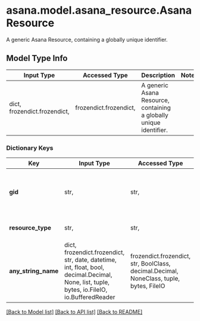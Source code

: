 # asana.model.asana_resource.AsanaResource

A generic Asana Resource, containing a globally unique identifier.

## Model Type Info
Input Type | Accessed Type | Description | Notes
------------ | ------------- | ------------- | -------------
dict, frozendict.frozendict,  | frozendict.frozendict,  | A generic Asana Resource, containing a globally unique identifier. | 

### Dictionary Keys
Key | Input Type | Accessed Type | Description | Notes
------------ | ------------- | ------------- | ------------- | -------------
**gid** | str,  | str,  | Globally unique identifier of the resource, as a string. | [optional] 
**resource_type** | str,  | str,  | The base type of this resource. | [optional] 
**any_string_name** | dict, frozendict.frozendict, str, date, datetime, int, float, bool, decimal.Decimal, None, list, tuple, bytes, io.FileIO, io.BufferedReader | frozendict.frozendict, str, BoolClass, decimal.Decimal, NoneClass, tuple, bytes, FileIO | any string name can be used but the value must be the correct type | [optional]

[[Back to Model list]](../../README.md#documentation-for-models) [[Back to API list]](../../README.md#documentation-for-api-endpoints) [[Back to README]](../../README.md)

